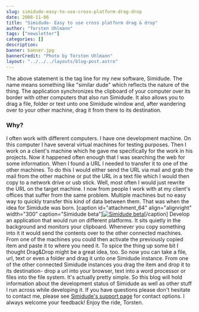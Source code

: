 ```yaml
---
slug: simidude-easy-to-use-cross-platform-drag-drop
date: 2008-11-06
title: "Simidude- Easy to use cross platform drag & drop"
author: "Torsten Uhlmann"
tags: ["newsletter"]
categories: []
description:
banner: banner.jpg
bannerCredit: "Photo by Torsten Uhlmann"
layout: "../../../layouts/blog-post.astro"
---
```


The above statement is the tag line for my new software, Simidude. The name means something like "similar dude" which reflects the nature of the thing. The application synchronizes the clipboard of your computer over its border with other computers that also run Simidude. It also allows you to drag a file, folder or text unto one Simidude window and, after wandering over to your other machine, drag it from there to its destination.

### Why?

I often work with different computers. I have one development machine. On this computer I have several virtual machines for testing purposes. Then I work on a client's machine which he gave me specifically for the work in his projects. Now it happened often enough that I was searching the web for some information. When I found a URL I needed to transfer it to one of the other machines. To do this I would either send the URL via mail and grab the mail from the other machine or put the URL in a text file which I would then copy to a network drive or usb stick. Well, most often I would just rewrite the URL on the target machine. I now from people I work with at my client's offices that suffer from the same problem. Multiple machines but no easy way to quickly transfer this kind of data between them. That was when the idea for Simidude was born. \[caption id="attachment\_64" align="alignright" width="300" caption="Simidude beta"\][![Simidude beta](./screenshot003-300x199.jpg "screenshot003")](./screenshot003.jpg)\[/caption\] Develop an application that would run on different platforms. It sits quietly in the background and monitors your clipboard. Whenever you copy something into it it would send the contents over to the other connected machines. From one of the machines you could then activate the previously copied item and paste it to where you need it. To spice the thing up some bit I thought Drag&Drop might be a great idea, too. So now you can take a file, url, text or even a folder and drag it unto one Simidude instance. From one of the other connected Simidude instances you drag the item and drop it to its destination- drop a url into your browser, text into a word processor or files into the file system. It's actually pretty simple. So this blog will hold information about the development status of Simidude as well as other stuff I run across while developing it. If you have questions please don't hesitate to contact me, please see [Simidude's support page](http://www.simidude.com/support/) for contact options. I always welcome your feedback! Enjoy the ride, Torsten.
